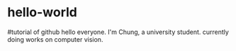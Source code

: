 # hello-world
#tutorial of github
hello everyone. I'm Chung, a university student.
currently doing works on computer vision.
